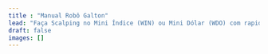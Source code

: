 ```yaml
---
title : "Manual Robô Galton"
lead: "Faça Scalping no Mini Índice (WIN) ou Mini Dólar (WDO) com rapidez e precisão. Conheça o Robô Galton"
draft: false
images: []
---
```

